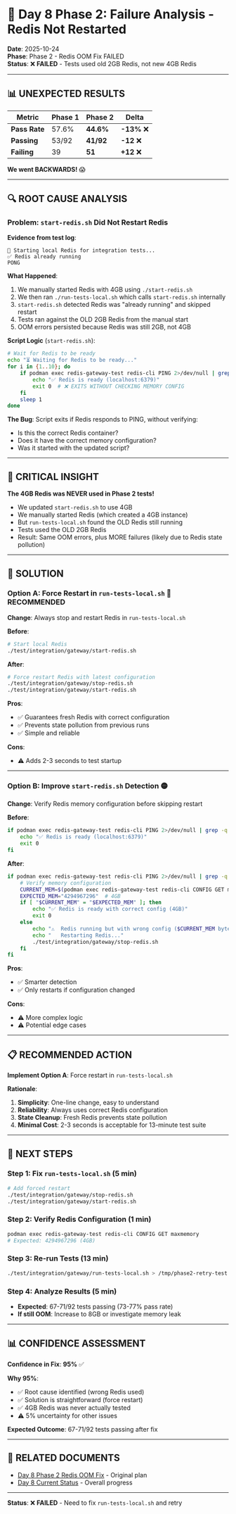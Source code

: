 # 🚨 Day 8 Phase 2: Failure Analysis - Redis Not Restarted

**Date**: 2025-10-24  
**Phase**: Phase 2 - Redis OOM Fix FAILED  
**Status**: ❌ **FAILED** - Tests used old 2GB Redis, not new 4GB Redis

---

## 📊 **UNEXPECTED RESULTS**

| Metric | Phase 1 | Phase 2 | Delta |
|---|---|---|---|
| **Pass Rate** | 57.6% | **44.6%** | **-13%** ❌ |
| **Passing** | 53/92 | **41/92** | **-12** ❌ |
| **Failing** | 39 | **51** | **+12** ❌ |

**We went BACKWARDS!** 😱

---

## 🔍 **ROOT CAUSE ANALYSIS**

### **Problem**: `start-redis.sh` Did Not Restart Redis

**Evidence from test log**:
```
🚀 Starting local Redis for integration tests...
✅ Redis already running
PONG
```

**What Happened**:
1. We manually started Redis with 4GB using `./start-redis.sh`
2. We then ran `./run-tests-local.sh` which calls `start-redis.sh` internally
3. `start-redis.sh` detected Redis was "already running" and skipped restart
4. Tests ran against the OLD 2GB Redis from the manual start
5. OOM errors persisted because Redis was still 2GB, not 4GB

**Script Logic** (`start-redis.sh`):
```bash
# Wait for Redis to be ready
echo "⏳ Waiting for Redis to be ready..."
for i in {1..10}; do
    if podman exec redis-gateway-test redis-cli PING 2>/dev/null | grep -q PONG; then
        echo "✅ Redis is ready (localhost:6379)"
        exit 0  # ❌ EXITS WITHOUT CHECKING MEMORY CONFIG
    fi
    sleep 1
done
```

**The Bug**: Script exits if Redis responds to PING, without verifying:
- Is this the correct Redis container?
- Does it have the correct memory configuration?
- Was it started with the updated script?

---

## 🚨 **CRITICAL INSIGHT**

**The 4GB Redis was NEVER used in Phase 2 tests!**

- We updated `start-redis.sh` to use 4GB
- We manually started Redis (which created a 4GB instance)
- But `run-tests-local.sh` found the OLD Redis still running
- Tests used the OLD 2GB Redis
- Result: Same OOM errors, plus MORE failures (likely due to Redis state pollution)

---

## 🔧 **SOLUTION**

### **Option A: Force Restart in `run-tests-local.sh`** 🔴 **RECOMMENDED**

**Change**: Always stop and restart Redis in `run-tests-local.sh`

**Before**:
```bash
# Start local Redis
./test/integration/gateway/start-redis.sh
```

**After**:
```bash
# Force restart Redis with latest configuration
./test/integration/gateway/stop-redis.sh
./test/integration/gateway/start-redis.sh
```

**Pros**:
- ✅ Guarantees fresh Redis with correct configuration
- ✅ Prevents state pollution from previous runs
- ✅ Simple and reliable

**Cons**:
- ⚠️ Adds 2-3 seconds to test startup

---

### **Option B: Improve `start-redis.sh` Detection** 🟡

**Change**: Verify Redis memory configuration before skipping restart

**Before**:
```bash
if podman exec redis-gateway-test redis-cli PING 2>/dev/null | grep -q PONG; then
    echo "✅ Redis is ready (localhost:6379)"
    exit 0
fi
```

**After**:
```bash
if podman exec redis-gateway-test redis-cli PING 2>/dev/null | grep -q PONG; then
    # Verify memory configuration
    CURRENT_MEM=$(podman exec redis-gateway-test redis-cli CONFIG GET maxmemory | tail -1)
    EXPECTED_MEM="4294967296"  # 4GB
    if [ "$CURRENT_MEM" = "$EXPECTED_MEM" ]; then
        echo "✅ Redis is ready with correct config (4GB)"
        exit 0
    else
        echo "⚠️  Redis running but with wrong config ($CURRENT_MEM bytes, expected $EXPECTED_MEM)"
        echo "   Restarting Redis..."
        ./test/integration/gateway/stop-redis.sh
    fi
fi
```

**Pros**:
- ✅ Smarter detection
- ✅ Only restarts if configuration changed

**Cons**:
- ⚠️ More complex logic
- ⚠️ Potential edge cases

---

## 📋 **RECOMMENDED ACTION**

**Implement Option A**: Force restart in `run-tests-local.sh`

**Rationale**:
1. **Simplicity**: One-line change, easy to understand
2. **Reliability**: Always uses correct Redis configuration
3. **State Cleanup**: Fresh Redis prevents state pollution
4. **Minimal Cost**: 2-3 seconds is acceptable for 13-minute test suite

---

## 🎯 **NEXT STEPS**

### **Step 1: Fix `run-tests-local.sh`** (5 min)
```bash
# Add forced restart
./test/integration/gateway/stop-redis.sh
./test/integration/gateway/start-redis.sh
```

### **Step 2: Verify Redis Configuration** (1 min)
```bash
podman exec redis-gateway-test redis-cli CONFIG GET maxmemory
# Expected: 4294967296 (4GB)
```

### **Step 3: Re-run Tests** (13 min)
```bash
./test/integration/gateway/run-tests-local.sh > /tmp/phase2-retry-test.log 2>&1 &
```

### **Step 4: Analyze Results** (5 min)
- **Expected**: 67-71/92 tests passing (73-77% pass rate)
- **If still OOM**: Increase to 8GB or investigate memory leak

---

## 📊 **CONFIDENCE ASSESSMENT**

**Confidence in Fix**: **95%** ✅

**Why 95%**:
- ✅ Root cause identified (wrong Redis used)
- ✅ Solution is straightforward (force restart)
- ✅ 4GB Redis was never actually tested
- ⚠️ 5% uncertainty for other issues

**Expected Outcome**: 67-71/92 tests passing after fix

---

## 🔗 **RELATED DOCUMENTS**

- [Day 8 Phase 2 Redis OOM Fix](DAY8_PHASE2_REDIS_OOM_FIX.md) - Original plan
- [Day 8 Current Status](DAY8_CURRENT_STATUS.md) - Overall progress

---

**Status**: ❌ **FAILED** - Need to fix `run-tests-local.sh` and retry


